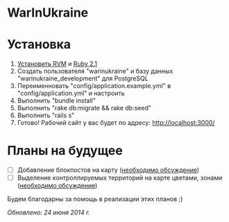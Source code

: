 WarInUkraine
============


Установка
=========
1. [Установить RVM](https://rvm.io/rvm/install) и [Ruby 2.1](https://rvm.io/rubies/installing)
2. Создать пользователя "warinukraine" и базу данных "warinukraine_development" для PostgreSQL
3. Переименновать "config/application.example.yml" в "config/application.yml" и настроить
4. Выполнить "bundle install"
5. Выполнить "rake db:migrate && rake db:seed"
6. Выполнить "rails s"
7. Готово! Рабочий сайт у вас будет по адресу: [http://localhost:3000/](http://localhost:3000/)


Планы на будущее
================

- [ ] Добавление блокпостов на карту ([необходимо обсуждение](https://github.com/WarInUkraine/WarInUkraine/issues/1))
- [ ] Выделение контроллируемых территорий на карте цветами, зонами ([необходимо обсуждение](https://github.com/WarInUkraine/WarInUkraine/issues/2))

Будем благодарны за помощь в реализации этих планов ;)

*Обновлено: 24 июня 2014 г.*
